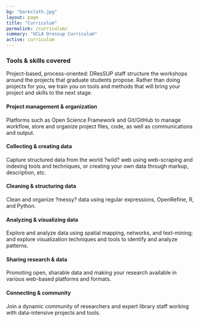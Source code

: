 ```yaml
---
bg: "barkcloth.jpg"
layout: page
title: "Curriculum"
permalink: /curriculum/
summary: "UCLA Dressup Curriculum"
active: curriculum
---
```


### Tools & skills covered
Project-based, process-oriented: DResSUP staff structure the workshops around the projects that graduate students propose.  Rather than doing projects for you, we train you on tools and methods that will bring your project and skills to the next stage.

#### <i class="fa fa-diamond"></i> Project management & organization
Platforms such as Open Science Framework and Git/GitHub to manage workflow, store and organize project files, code, as well as communications and output.

#### <i class="fa fa-code"></i> Collecting & creating data
Capture structured data from the world ?wild? web using web-scraping and indexing tools and techniques, or creating your own data through markup, description, etc.

#### <i class="fa fa-table"></i> Cleaning & structuring data
Clean and organize ?messy? data using regular expressions, OpenRefine, R, and Python.

#### <i class="fa fa-bar-chart"></i> Analyzing & visualizing data
Explore and analyze data using spatial mapping, networks, and text-mining; and explore visualization techniques and tools to identify and analyze patterns.

#### <i class="fa fa-paper-plane"></i> Sharing research & data
Promoting open, sharable data and making your research available in various web-based platforms and formats.

#### <i class="fa fa-share-alt"></i> Connecting & community
Join a dynamic community of researchers and expert library staff working with data-intensive projects and tools.
